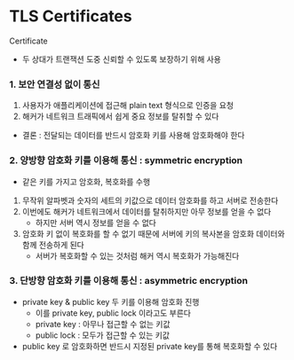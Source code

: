 # TLS Certificates

 Certificate
 - 두 상대가 트랜잭션 도중 신뢰할 수 있도록 보장하기 위해 사용

### 1. 보안 연결성 없이 통신
1. 사용자가 애플리케이션에 접근해 plain text 형식으로 인증을 요청
2. 해커가 네트워크 트래픽에서 쉽게 중요 정보를 탈취할 수 있다

- 결론 : 전달되는 데이터를 반드시 암호화 키를 사용해 암호화해야 한다

### 2. 양방향 암호화 키를 이용해 통신 : symmetric encryption
- 같은 키를 가지고 암호화, 복호화를 수행

1. 무작위 알파벳과 숫자의 세트의 키값으로 데이터 암호화를 하고 서버로 전송한다 
2. 이번에도 해커가 네트워크에서 데이터를 탈취하지만 아무 정보를 얻을 수 없다
    - 하지만 서버 역시 정보를 얻을 수 없다
3. 암호화 키 없이 복호화를 할 수 없기 때문에 서버에 키의 복사본을 암호화 데이터와 함께 전송하게 된다
    - 서버가 복호화할 수 있는 것처럼 해커 역시 복호화가 가능해진다


### 3. 단방향 암호화 키를 이용해 통신 : asymmetric encryption
- private key & public key 두 키를 이용해 암호화 진행
    - 이를 private key, public lock 이라고도 부른다
    - private key : 아무나 접근할 수 없는 키값
    - public lock : 모두가 접근할 수 있는 키값
- public key 로 암호화하면 반드시 지정된 private key를 통해 복호화할 수 있다
